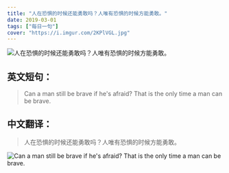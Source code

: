 ```yaml
---
title: "人在恐惧的时候还能勇敢吗？人唯有恐惧的时候方能勇敢。"
date: 2019-03-01
tags: ["每日一句"]
cover: "https://i.imgur.com/2KPlVGL.jpg"
---
```


![人在恐惧的时候还能勇敢吗？人唯有恐惧的时候方能勇敢。](https://i.imgur.com/IE0aTiP.jpg)

## 英文短句：
> Can a man still be brave if he's afraid? That is the only time a man can be brave.

<!--more-->

## 中文翻译：
> 人在恐惧的时候还能勇敢吗？人唯有恐惧的时候方能勇敢。

![Can a man still be brave if he's afraid? That is the only time a man can be brave.](https://i.imgur.com/HYZxgoV.jpg)

